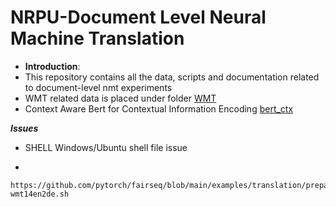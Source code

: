 # NRPU-Document Level Neural Machine Translation
- **Introduction**:
- This repository contains all the data, scripts and documentation related to document-level nmt experiments
- WMT related data is placed under folder [WMT](/WMT)
- Context Aware Bert for Contextual Information Encoding [bert_ctx](https://github.com/bert-nmt/ctx-bert-nmt)

***Issues***
- SHELL Windows/Ubuntu shell file issue
- ```tr -d "\r" <binarize_baseline.sh > a.tmp , mv a.tmp binarize_baseline.sh 
```
https://github.com/pytorch/fairseq/blob/main/examples/translation/prepare-wmt14en2de.sh
